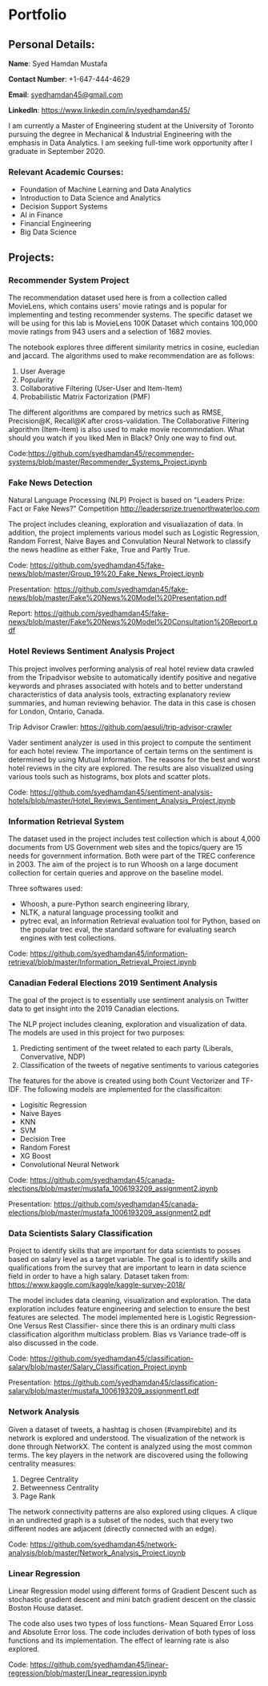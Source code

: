 # Portfolio
## Personal Details:
**Name**: Syed Hamdan Mustafa

**Contact Number**: +1-647-444-4629

**Email**: syedhamdan45@gmail.com

**LinkedIn**: https://www.linkedin.com/in/syedhamdan45/

I am currently a Master of Engineering student at the University of Toronto pursuing the degree in Mechanical & Industrial Engineering with the emphasis in Data Analytics. I am seeking full-time work opportunity after I graduate in September 2020.

### Relevant Academic Courses:
- Foundation of Machine Learning and Data Analytics
- Introduction to Data Science and Analytics
- Decision Support Systems
- AI in Finance
- Financial Engineering
- Big Data Science


## Projects:

### Recommender System Project

The recommendation dataset used here is from a collection called MovieLens, which contains users' movie ratings and is popular for implementing and testing recommender systems. The specific dataset we will be using for this lab is MovieLens 100K Dataset which contains 100,000 movie ratings from 943 users and a selection of 1682 movies.

The notebook explores three different similarity metrics in cosine, eucledian and jaccard. The algorithms used to make recommendation are as follows:
1. User Average
2. Popularity
3. Collaborative Filtering (User-User and Item-Item)
4. Probabilistic Matrix Factorization (PMF)

The different algorithms are compared by metrics such as RMSE, Precision@K, Recall@K after cross-validation. The Collaborative Filtering algorithm (Item-Item) is also used to make movie recommndation. What should you watch if you liked Men in Black? Only one way to find out.

Code:https://github.com/syedhamdan45/recommender-systems/blob/master/Recommender_Systems_Project.ipynb

### Fake News Detection

Natural Language Processing (NLP) Project is based on "Leaders Prize: Fact or Fake News?" Competition http://leadersprize.truenorthwaterloo.com

The project includes cleaning, exploration and visualiazation of data. In addition, the project implements various model such as Logistic Regression, Random Forrest, Naive Bayes and Convulation Neural Network to classify the news headline as either Fake, True and Partly True.

Code: https://github.com/syedhamdan45/fake-news/blob/master/Group_19%20_Fake_News_Project.ipynb

Presentation: https://github.com/syedhamdan45/fake-news/blob/master/Fake%20News%20Model%20Presentation.pdf

Report: https://github.com/syedhamdan45/fake-news/blob/master/Fake%20News%20Model%20Consultation%20Report.pdf

### Hotel Reviews Sentiment Analysis Project

This project involves performing analysis of real hotel review data crawled from the Tripadvisor website to automatically identify positive and negative keywords and phrases associated with hotels and to better understand characteristics of data analysis tools, extracting explanatory review summaries, and human reviewing behavior. The data in this case is chosen for London, Ontario, Canada.

Trip Advisor Crawler: https://github.com/aesuli/trip-advisor-crawler

Vader sentiment analyzer is used in this project to compute the sentiment for each hotel review. The importance of certain terms on the sentiment is determined by using Mutual Information. The reasons for the best and worst hotel reviews in the city are explored. The results are also visualized using various tools such as histograms, box plots and scatter plots.

Code: https://github.com/syedhamdan45/sentiment-analysis-hotels/blob/master/Hotel_Reviews_Sentiment_Analysis_Project.ipynb

### Information Retrieval System

The dataset used in the project includes test collection which is about 4,000 documents from US Government web sites and the topics/query are 15 needs for government information. Both were part of the TREC conference in 2003. The aim of the project is to run Whoosh on a large document collection for certain queries and approve on the baseline model.

Three softwares used:
- Whoosh, a pure-Python search engineering library, 
- NLTK, a natural language processing toolkit and 
- pytrec eval, an Information Retrieval evaluation tool for Python, based on the popular trec eval, the standard software for evaluating search engines with test collections.

Code: https://github.com/syedhamdan45/information-retrieval/blob/master/Information_Retrieval_Project.ipynb

### Canadian Federal Elections 2019 Sentiment Analysis

The goal of the project is to essentially use sentiment analysis on Twitter data to get insight into the 2019 Canadian elections.

The NLP project includes cleaning, exploration and visualization of data. The models are used in this project for two purposes:
1. Predicting sentiment of the tweet related to each party (Liberals, Convervative, NDP)
2. Classification of the tweets of negative sentiments to various categories

The features for the above is created using both Count Vectorizer and TF-IDF. The following models are implemented for the classificaiton:
- Logisitic Regression
- Naive Bayes
- KNN
- SVM
- Decision Tree
- Random Forest
- XG Boost
- Convolutional Neural Network

Code: https://github.com/syedhamdan45/canada-elections/blob/master/mustafa_1006193209_assignment2.ipynb

Presentation: https://github.com/syedhamdan45/canada-elections/blob/master/mustafa_1006193209_assignment2.pdf

### Data Scientists Salary Classification

Project to identify skills that are important for data scientists to posses based on salary level as a target variable. The goal is to identify skills and qualifications from the survey that are important to learn in data science field in order to have a high salary.
Dataset taken from: https://www.kaggle.com/kaggle/kaggle-survey-2018/

The model includes data cleaning, visualization and exploration. The data exploration includes feature engineering and selection to ensure the best features are selected. The model implemented here is Logistic Regression-One Versus Rest Classifier- since there this is an ordinary multi class classification algorithm multiclass problem. Bias vs Variance trade-off is also discussed in the code.

Code: https://github.com/syedhamdan45/classification-salary/blob/master/Salary_Classification_Project.ipynb

Presentation: https://github.com/syedhamdan45/classification-salary/blob/master/mustafa_1006193209_assignment1.pdf

### Network Analysis

Given a dataset of tweets, a hashtag is chosen (#vampirebite) and its network is explored and understood. The visualization of the network is done through NetworkX. The content is analyzed using the most common terms. The key players in the network are discovered using the following centrality measures:
1. Degree Centrality
2. Betweenness Centrality
3. Page Rank

The network connectivity patterns are also explored using cliques. A clique in an undirected graph is a subset of the nodes, such that every two different nodes are adjacent (directly connected with an edge).

Code: https://github.com/syedhamdan45/network-analysis/blob/master/Network_Analysis_Project.ipynb

### Linear Regression

Linear Regression model using different forms of Gradient Descent such as stochastic gradient descent and mini batch gradient descent on the classic Boston House dataset.

The code also uses two types of loss functions- Mean Squared Error Loss and Absolute Error loss. The code includes derivation of both types of loss functions and its implementation. The effect of learning rate is also explored.

Code: https://github.com/syedhamdan45/linear-regression/blob/master/Linear_regression.ipynb
